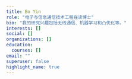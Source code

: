 ```yaml
---
title: Bo Yin
role: "电子与信息通信技术工程在读博士"
bio: "我的研究兴趣包括无线通信、机器学习和凸优化等。"
interests: []
social: []
organizations: []
education:
  courses: []
email: ""
superuser: false
highlight_name: true
---
```



